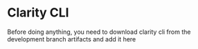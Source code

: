 # Clarity CLI

Before doing anything, you need to download clarity cli from the development branch artifacts and add it here